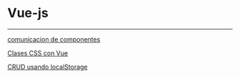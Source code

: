 # Vue-js 

___

[comunicacion de componentes](https://josuepalaci.github.io/Vue-js/examples/comunicacion/)

[Clases CSS con Vue](https://josuepalaci.github.io/Vue-js/examples/Clases/)

[CRUD usando localStorage](https://josuepalaci.github.io/Vue-js/examples/CRUD-LocalStorage/)
